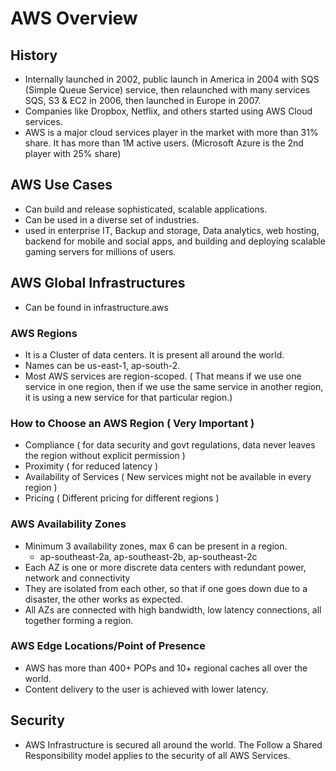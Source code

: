 # AWS Overview
## History
- Internally launched in 2002, public launch in America in 2004 with SQS (Simple Queue Service) service, then relaunched with many services SQS, S3 & EC2 in 2006, then launched in Europe in 2007.
- Companies like Dropbox, Netflix, and others started using AWS Cloud services.
- AWS is a major cloud services player in the market with more than 31% share. It has more than 1M active users. (Microsoft Azure is the 2nd player with 25% share)
## AWS Use Cases
- Can build and release sophisticated, scalable applications.
- Can be used in a diverse set of industries.
- used in enterprise IT, Backup and storage, Data analytics, web hosting, backend for mobile and social apps, and building and deploying scalable gaming servers for millions of users.

## AWS Global Infrastructures
- Can be found in infrastructure.aws
### AWS Regions
- It is a Cluster of data centers. It is present all around the world.
- Names can be us-east-1, ap-south-2.
- Most AWS services are region-scoped. ( That means if we use one service in one region, then if we use the same service in another region, it is using a new service for that particular region.)
### How to Choose an AWS Region ( Very Important )  
 - Compliance ( for data security and govt regulations, data never leaves the region without explicit permission )
 - Proximity ( for reduced latency )
 - Availability of Services ( New services might not be available in every region )
 - Pricing ( Different pricing for different regions )
### AWS Availability Zones
 - Minimum 3 availability zones, max 6 can be present in a region.
   - ap-southeast-2a, ap-southeast-2b, ap-southeast-2c
 - Each AZ is one or more discrete data centers with redundant power, network and connectivity
 - They are isolated from each other, so that if one goes down due to a disaster, the other works as expected.
 - All AZs are connected with high bandwidth, low latency connections, all together forming a region.

### AWS Edge Locations/Point of Presence
- AWS has more than 400+ POPs and 10+ regional caches all over the world.
- Content delivery to the user is achieved with lower latency.
  
## Security
 - AWS Infrastructure is secured all around the world. The Follow a Shared Responsibility model applies to the security of all AWS Services.

